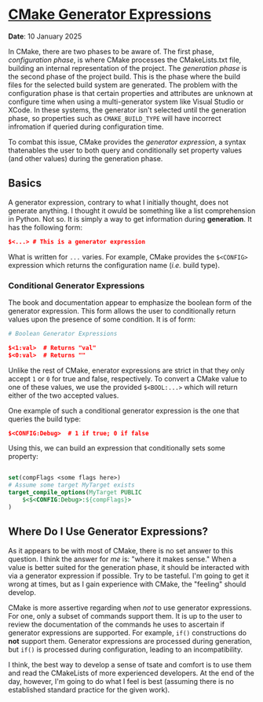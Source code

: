 # [CMake Generator Expressions](https://cmake.org/cmake/help/latest/manual/cmake-generator-expressions.7.html#generator-expression-reference)

**Date**: 10 January 2025

In CMake, there are two phases to be aware of. The first phase, *configuration phase*, is where
CMake processes the CMakeLists.txt file, building an internal representation of the project. The
*generation phase* is the second phase of the project build. This is the phase where the build files
for the selected build system are generated. The problem with the configuration phase is that
certain properties and attributes are unknown at configure time when using a multi-generator system
like Visual Studio or XCode. In these systems, the generator isn't selected until the generation
phase, so properties such as `CMAKE_BUILD_TYPE` will have incorrect infromation if queried during
configuration time.

To combat this issue, CMake provides the *generator expression*, a syntax thatenables the user to
both query and conditionally set property values (and other values) during the generation phase.

## Basics

A generator expression, contrary to what I initially thought, does not generate anything. I thought
it owuld be something like a list comprehension in Python. Not so. It is simply a way to get
information during **generation**. It has the following form:

```cmake
$<...> # This is a generator expression
```

What is written for `...` varies. For example, CMake provides the `$<CONFIG>` expression which
returns the configuration name (*i.e.* build type).

### Conditional Generator Expressions

The book and documentation appear to emphasize the boolean form of
the generator expression. This form allows the user to conditionally return values upon the presence
of some condition. It is of form:

```cmake
# Boolean Generator Expressions

$<1:val>  # Returns "val"
$<0:val>  # Returns ""
```

Unlike the rest of CMake, enerator expressions are strict in that they only accept `1` or `0` for
true and false, respectively. To convert a CMake value to one of these values, we use the provided
`$<BOOL:...>` which will return either of the two accepted values.

One example of such a conditional generator expression is the one that queries the build type:

```cmake
$<CONFIG:Debug>  # 1 if true; 0 if false
```

Using this, we can build an expression that conditionally sets some property:

```cmake

set(compFlags <some flags here>)
# Assume some target MyTarget exists
target_compile_options(MyTarget PUBLIC
    $<$<CONFIG:Debug>:${compFlags}>
)
```

## Where Do I Use Generator Expressions?

As it appears to be with most of CMake, there is no set answer to this question. I think the answer
for *me* is: "where it makes sense." When a value is better suited for the generation phase, it
should be interacted with via a generator expression if possible. Try to be tasteful. I'm going to
get it wrong at times, but as I gain experience with CMake, the "feeling" should develop. 

CMake is more assertive regarding when *not* to use generator expressions. For one, only a subset of
commands support them. It is up to the user to review the documentation of the commands he uses to
ascertain if generator expressions are supported. For example, `if()` constructions do **not**
support them. Generator expressions are processed during generation, but `if()` is processed during
configuration, leading to an incompatibility.

I think, the best way to develop a sense of tsate and comfort is to use them and read the CMakeLists
of more experienced developers. At the end of the day, however, I'm going to do what I feel is best
(assuming there is no established standard practice for the given work).